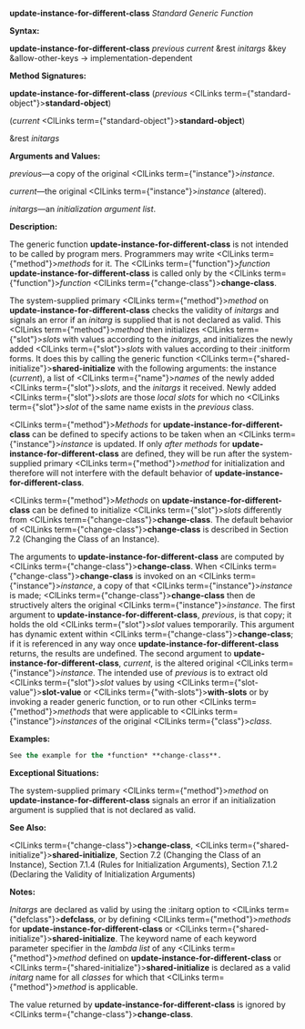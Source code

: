 **update-instance-for-different-class** *Standard Generic Function* 



**Syntax:** 



**update-instance-for-different-class** *previous current* &amp;rest *initargs* &amp;key &amp;allow-other-keys → implementation-dependent 



**Method Signatures:** 



**update-instance-for-different-class** (*previous* <ClLinks  term={"standard-object"}><b>standard-object</b></ClLinks>) 



(*current* <ClLinks  term={"standard-object"}><b>standard-object</b></ClLinks>) 



&amp;rest *initargs* 



**Arguments and Values:** 



*previous*—a copy of the original <ClLinks  term={"instance"}><i>instance</i></ClLinks>. 



*current*—the original <ClLinks  term={"instance"}><i>instance</i></ClLinks> (altered). 



*initargs*—an *initialization argument list*. 



**Description:** 



The generic function **update-instance-for-different-class** is not intended to be called by program mers. Programmers may write <ClLinks  term={"method"}><i>methods</i></ClLinks> for it. The <ClLinks  term={"function"}><i>function</i></ClLinks> **update-instance-for-different-class** is called only by the <ClLinks  term={"function"}><i>function</i></ClLinks> <ClLinks  term={"change-class"}><b>change-class</b></ClLinks>. 



The system-supplied primary <ClLinks  term={"method"}><i>method</i></ClLinks> on **update-instance-for-different-class** checks the validity of *initargs* and signals an error if an *initarg* is supplied that is not declared as valid. This <ClLinks  term={"method"}><i>method</i></ClLinks> then initializes <ClLinks  term={"slot"}><i>slots</i></ClLinks> with values according to the *initargs*, and initializes the newly added <ClLinks  term={"slot"}><i>slots</i></ClLinks> with values according to their :initform forms. It does this by calling the generic function <ClLinks  term={"shared-initialize"}><b>shared-initialize</b></ClLinks> with the following arguments: the instance (*current*), a list of <ClLinks  term={"name"}><i>names</i></ClLinks> of the newly added <ClLinks  term={"slot"}><i>slots</i></ClLinks>, and the *initargs* it received. Newly added <ClLinks  term={"slot"}><i>slots</i></ClLinks> are those *local slots* for which no <ClLinks  term={"slot"}><i>slot</i></ClLinks> of the same name exists in the *previous* class. 



<ClLinks  term={"method"}><i>Methods</i></ClLinks> for **update-instance-for-different-class** can be defined to specify actions to be taken when an <ClLinks  term={"instance"}><i>instance</i></ClLinks> is updated. If only *after methods* for **update-instance-for-different-class** are defined, they will be run after the system-supplied primary <ClLinks  term={"method"}><i>method</i></ClLinks> for initialization and therefore will not interfere with the default behavior of **update-instance-for-different-class**. 



<ClLinks  term={"method"}><i>Methods</i></ClLinks> on **update-instance-for-different-class** can be defined to initialize <ClLinks  term={"slot"}><i>slots</i></ClLinks> differently from <ClLinks  term={"change-class"}><b>change-class</b></ClLinks>. The default behavior of <ClLinks  term={"change-class"}><b>change-class</b></ClLinks> is described in Section 7.2 (Changing the Class of an Instance). 







 



 



The arguments to **update-instance-for-different-class** are computed by <ClLinks  term={"change-class"}><b>change-class</b></ClLinks>. When <ClLinks  term={"change-class"}><b>change-class</b></ClLinks> is invoked on an <ClLinks  term={"instance"}><i>instance</i></ClLinks>, a copy of that <ClLinks  term={"instance"}><i>instance</i></ClLinks> is made; <ClLinks  term={"change-class"}><b>change-class</b></ClLinks> then de structively alters the original <ClLinks  term={"instance"}><i>instance</i></ClLinks>. The first argument to **update-instance-for-different-class**, *previous*, is that copy; it holds the old <ClLinks  term={"slot"}><i>slot</i></ClLinks> values temporarily. This argument has dynamic extent within <ClLinks  term={"change-class"}><b>change-class</b></ClLinks>; if it is referenced in any way once **update-instance-for-different-class** returns, the results are undefined. The second argument to **update-instance-for-different-class**, *current*, is the altered original <ClLinks  term={"instance"}><i>instance</i></ClLinks>. The intended use of *previous* is to extract old <ClLinks  term={"slot"}><i>slot</i></ClLinks> values by using <ClLinks  term={"slot-value"}><b>slot-value</b></ClLinks> or <ClLinks  term={"with-slots"}><b>with-slots</b></ClLinks> or by invoking a reader generic function, or to run other <ClLinks  term={"method"}><i>methods</i></ClLinks> that were applicable to <ClLinks  term={"instance"}><i>instances</i></ClLinks> of the original <ClLinks  term={"class"}><i>class</i></ClLinks>. 



**Examples:**
```lisp
See the example for the *function* **change-class**. 
```
**Exceptional Situations:** 



The system-supplied primary <ClLinks  term={"method"}><i>method</i></ClLinks> on **update-instance-for-different-class** signals an error if an initialization argument is supplied that is not declared as valid. 



**See Also:** 



<ClLinks  term={"change-class"}><b>change-class</b></ClLinks>, <ClLinks  term={"shared-initialize"}><b>shared-initialize</b></ClLinks>, Section 7.2 (Changing the Class of an Instance), Section 7.1.4 (Rules for Initialization Arguments), Section 7.1.2 (Declaring the Validity of Initialization Arguments) 



**Notes:** 



*Initargs* are declared as valid by using the :initarg option to <ClLinks  term={"defclass"}><b>defclass</b></ClLinks>, or by defining <ClLinks  term={"method"}><i>methods</i></ClLinks> for **update-instance-for-different-class** or <ClLinks  term={"shared-initialize"}><b>shared-initialize</b></ClLinks>. The keyword name of each keyword parameter specifier in the *lambda list* of any <ClLinks  term={"method"}><i>method</i></ClLinks> defined on **update-instance-for-different-class** or <ClLinks  term={"shared-initialize"}><b>shared-initialize</b></ClLinks> is declared as a valid *initarg* name for all *classes* for which that <ClLinks  term={"method"}><i>method</i></ClLinks> is applicable. 



The value returned by **update-instance-for-different-class** is ignored by <ClLinks  term={"change-class"}><b>change-class</b></ClLinks>. 



